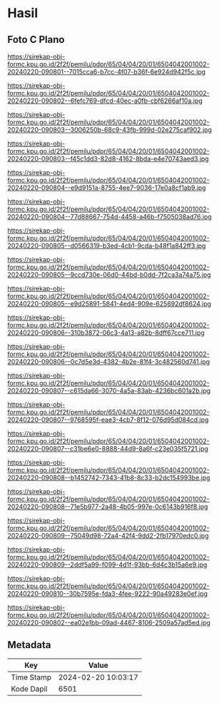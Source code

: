 # Hasil

## Foto C Plano

https://sirekap-obj-formc.kpu.go.id/2f2f/pemilu/pdpr/65/04/04/20/01/6504042001002-20240220-090801--7015cca6-b7cc-4f07-b36f-6e924d942f5c.jpg

https://sirekap-obj-formc.kpu.go.id/2f2f/pemilu/pdpr/65/04/04/20/01/6504042001002-20240220-090802--6fefc769-dfcd-40ec-a0fb-cbf6266af10a.jpg

https://sirekap-obj-formc.kpu.go.id/2f2f/pemilu/pdpr/65/04/04/20/01/6504042001002-20240220-090803--3006250b-68c9-43fb-999d-02e275caf902.jpg

https://sirekap-obj-formc.kpu.go.id/2f2f/pemilu/pdpr/65/04/04/20/01/6504042001002-20240220-090803--f45c1dd3-82d8-4162-8bda-e4e70743aed3.jpg

https://sirekap-obj-formc.kpu.go.id/2f2f/pemilu/pdpr/65/04/04/20/01/6504042001002-20240220-090804--e9d9151a-8755-4ee7-9036-17e0a8cf1ab9.jpg

https://sirekap-obj-formc.kpu.go.id/2f2f/pemilu/pdpr/65/04/04/20/01/6504042001002-20240220-090804--77d88667-754d-4458-a46b-f7505038ad76.jpg

https://sirekap-obj-formc.kpu.go.id/2f2f/pemilu/pdpr/65/04/04/20/01/6504042001002-20240220-090805--d0566319-b3ed-4cb1-9cda-b48f1a842ff3.jpg

https://sirekap-obj-formc.kpu.go.id/2f2f/pemilu/pdpr/65/04/04/20/01/6504042001002-20240220-090805--9ccd730e-06d0-44bd-b0dd-7f2ca3a74a75.jpg

https://sirekap-obj-formc.kpu.go.id/2f2f/pemilu/pdpr/65/04/04/20/01/6504042001002-20240220-090805--e9d25891-5841-4ed4-909e-625692df8624.jpg

https://sirekap-obj-formc.kpu.go.id/2f2f/pemilu/pdpr/65/04/04/20/01/6504042001002-20240220-090806--310b3872-06c3-4a13-a82b-8dff67cce711.jpg

https://sirekap-obj-formc.kpu.go.id/2f2f/pemilu/pdpr/65/04/04/20/01/6504042001002-20240220-090806--0c7d5e3d-4382-4b2e-81f4-3c482560d741.jpg

https://sirekap-obj-formc.kpu.go.id/2f2f/pemilu/pdpr/65/04/04/20/01/6504042001002-20240220-090807--c615da66-3070-4a5a-83ab-4236bc601a2b.jpg

https://sirekap-obj-formc.kpu.go.id/2f2f/pemilu/pdpr/65/04/04/20/01/6504042001002-20240220-090807--9768595f-eae3-4cb7-8f12-076d95d084cd.jpg

https://sirekap-obj-formc.kpu.go.id/2f2f/pemilu/pdpr/65/04/04/20/01/6504042001002-20240220-090807--c31be6e0-8888-44d9-8a6f-c23e035f5721.jpg

https://sirekap-obj-formc.kpu.go.id/2f2f/pemilu/pdpr/65/04/04/20/01/6504042001002-20240220-090808--b1452742-7343-41b8-8c33-b2dc154993be.jpg

https://sirekap-obj-formc.kpu.go.id/2f2f/pemilu/pdpr/65/04/04/20/01/6504042001002-20240220-090808--71e5b977-2a48-4b05-997e-0c6143b916f8.jpg

https://sirekap-obj-formc.kpu.go.id/2f2f/pemilu/pdpr/65/04/04/20/01/6504042001002-20240220-090809--75049d98-72a4-42f4-9dd2-2fb17970edc0.jpg

https://sirekap-obj-formc.kpu.go.id/2f2f/pemilu/pdpr/65/04/04/20/01/6504042001002-20240220-090809--2ddf5a99-f099-4d1f-93bb-6d4c3b15a6e9.jpg

https://sirekap-obj-formc.kpu.go.id/2f2f/pemilu/pdpr/65/04/04/20/01/6504042001002-20240220-090810--30b7595e-fda3-4fee-9222-90a49283e0ef.jpg

https://sirekap-obj-formc.kpu.go.id/2f2f/pemilu/pdpr/65/04/04/20/01/6504042001002-20240220-090802--ea02e1bb-09ad-4467-8106-2509a57ad5ed.jpg


## Metadata

| Key        | Value               |
| ---------- | ------------------- |
| Time Stamp | 2024-02-20 10:03:17 |
| Kode Dapil | 6501                |



